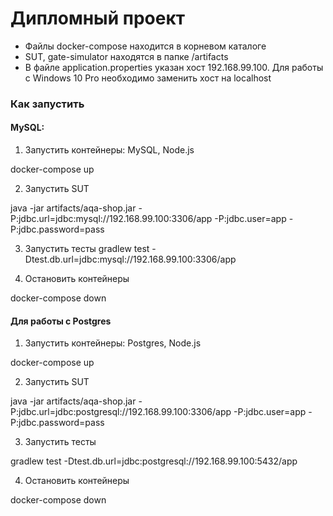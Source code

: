 # Дипломный проект

* Файлы docker-compose находится в корневом каталоге
* SUT, gate-simulator находятся в папке /artifacts
* В файле application.properties указан хост 192.168.99.100. Для работы с Windows 10 Pro необходимо заменить хост на localhost

### Как запустить
#### MySQL:
1. Запустить контейнеры: MySQL, Node.js

docker-compose up
    
2. Запустить SUT

java -jar artifacts/aqa-shop.jar -P:jdbc.url=jdbc:mysql://192.168.99.100:3306/app -P:jdbc.user=app -P:jdbc.password=pass

3. Запустить тесты
gradlew test -Dtest.db.url=jdbc:mysql://192.168.99.100:3306/app
 
4. Остановить контейнеры
 
docker-compose down
   
#### Для работы с Postgres
1. Запустить контейнеры: Postgres, Node.js

docker-compose up

2. Запустить SUT

java -jar artifacts/aqa-shop.jar -P:jdbc.url=jdbc:postgresql://192.168.99.100:3306/app -P:jdbc.user=app -P:jdbc.password=pass

3. Запустить тесты

gradlew test -Dtest.db.url=jdbc:postgresql://192.168.99.100:5432/app

4. Остановить контейнеры

docker-compose down
